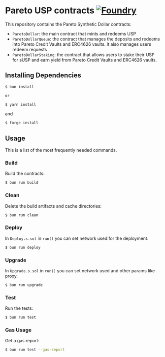 # Pareto USP contracts [![Foundry][foundry-badge]][foundry]

[foundry]: https://getfoundry.sh/
[foundry-badge]: https://img.shields.io/badge/Built%20with-Foundry-FFDB1C.svg
[license]: https://opensource.org/licenses/MIT
[license-badge]: https://img.shields.io/badge/License-MIT-blue.svg

This repository contains the Pareto Synthetic Dollar contracts:
- `ParetoDollar`: the main contract that mints and redeems USP
- `ParetoDollarQueue`: the contract that manages the deposits and redeems into Pareto Credit Vaults and ERC4626 vaults. It also manages users redeem requests
- `ParetoDollarStaking`: the contract that allows users to stake their USP for sUSP and earn yield from Pareto Credit Vaults and ERC4626 vaults.

## Installing Dependencies

```sh
$ bun install

or

$ yarn install
```
and

```sh
$ forge install
```

## Usage

This is a list of the most frequently needed commands.

### Build

Build the contracts:

```sh
$ bun run build
```

### Clean

Delete the build artifacts and cache directories:

```sh
$ bun run clean
```

### Deploy

In `Deploy.s.sol` in `run()` you can set network used for the deployment.

```sh
$ bun run deploy
```

### Upgrade

In `Upgrade.s.sol` in `run()` you can set network used and other params like proxy.

```sh
$ bun run upgrade
```

### Test

Run the tests:

```sh
$ bun run test
```

### Gas Usage

Get a gas report:

```sh
$ bun run test --gas-report
```
